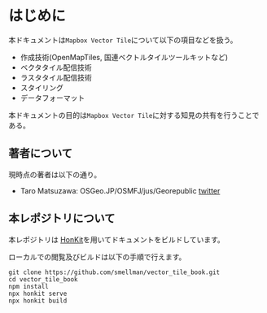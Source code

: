 # はじめに

本ドキュメントは`Mapbox Vector Tile`について以下の項目などを扱う。

- 作成技術(OpenMapTiles, 国連ベクトルタイルツールキットなど)
- ベクタタイル配信技術
- ラスタタイル配信技術
- スタイリング
- データフォーマット

本ドキュメントの目的は`Mapbox Vector Tile`に対する知見の共有を行うことである。

## 著者について

現時点の著者は以下の通り。

- Taro Matsuzawa: OSGeo.JP/OSMFJ/jus/Georepublic [twitter](https://twitter.com/smellman)

## 本レポジトリについて

本レポジトリは [HonKit](https://github.com/honkit/honkit/)を用いてドキュメントをビルドしています。

ローカルでの閲覧及びビルドは以下の手順で行えます。

```
git clone https://github.com/smellman/vector_tile_book.git
cd vector_tile_book
npm install
npx honkit serve
npx honkit build
```
